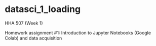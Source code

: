 # datasci_1_loading
HHA 507 (Week 1)

Homework assignment #1: Introduction to Jupyter Notebooks (Google Colab) and data acquisition
